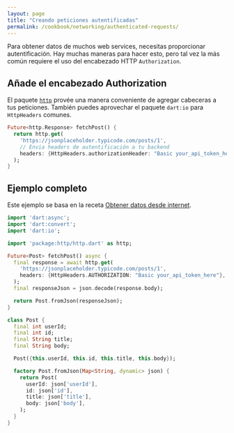 ```yaml
---
layout: page
title: "Creando peticiones autentificadas"
permalink: /cookbook/networking/authenticated-requests/
---
```


Para obtener datos de muchos web services, necesitas proporcionar 
autentificación. Hay muchas maneras para hacer esto, pero tal vez la más común 
requiere el uso del encabezado HTTP `Authorization`.

## Añade el encabezado Authorization

El paquete [`http`](https://pub.dartlang.org/packages/http) provée una manera 
conveniente de agregar cabeceras a tus peticiones. También puedes aprovechar el 
paquete `dart:io` para `HttpHeaders` comunes.

<!-- skip -->
```dart
Future<http.Response> fetchPost() {
  return http.get(
    'https://jsonplaceholder.typicode.com/posts/1',
    // Envia headers de autentificación a tu backend
    headers: {HttpHeaders.authorizationHeader: "Basic your_api_token_here"},
  );
}
```

## Ejemplo completo

Este ejemplo se basa en la receta [Obtener datos desde internet](/cookbook/networking/fetch-data/).

```dart
import 'dart:async';
import 'dart:convert';
import 'dart:io';

import 'package:http/http.dart' as http;

Future<Post> fetchPost() async {
  final response = await http.get(
    'https://jsonplaceholder.typicode.com/posts/1',
    headers: {HttpHeaders.AUTHORIZATION: "Basic your_api_token_here"},
  );
  final responseJson = json.decode(response.body);

  return Post.fromJson(responseJson);
}

class Post {
  final int userId;
  final int id;
  final String title;
  final String body;

  Post({this.userId, this.id, this.title, this.body});

  factory Post.fromJson(Map<String, dynamic> json) {
    return Post(
      userId: json['userId'],
      id: json['id'],
      title: json['title'],
      body: json['body'],
    );
  }
}
```

